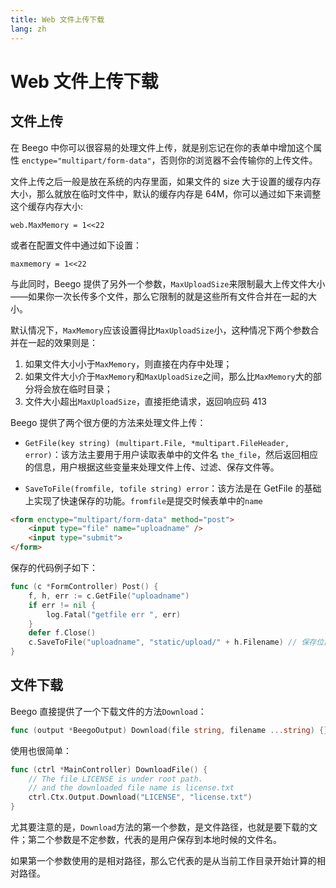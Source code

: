 ```yaml
---
title: Web 文件上传下载
lang: zh
---
```


# Web 文件上传下载
## 文件上传

在 Beego 中你可以很容易的处理文件上传，就是别忘记在你的表单中增加这个属性 `enctype="multipart/form-data"`，否则你的浏览器不会传输你的上传文件。

文件上传之后一般是放在系统的内存里面，如果文件的 size 大于设置的缓存内存大小，那么就放在临时文件中，默认的缓存内存是 64M，你可以通过如下来调整这个缓存内存大小:

```
web.MaxMemory = 1<<22
```

或者在配置文件中通过如下设置：

```
maxmemory = 1<<22
```
	
与此同时，Beego 提供了另外一个参数，`MaxUploadSize`来限制最大上传文件大小——如果你一次长传多个文件，那么它限制的就是这些所有文件合并在一起的大小。

默认情况下，`MaxMemory`应该设置得比`MaxUploadSize`小，这种情况下两个参数合并在一起的效果则是：

1. 如果文件大小小于`MaxMemory`，则直接在内存中处理；
2. 如果文件大小介于`MaxMemory`和`MaxUploadSize`之间，那么比`MaxMemory`大的部分将会放在临时目录；
3. 文件大小超出`MaxUploadSize`，直接拒绝请求，返回响应码 413

Beego 提供了两个很方便的方法来处理文件上传：

- `GetFile(key string) (multipart.File, *multipart.FileHeader, error)`：该方法主要用于用户读取表单中的文件名 `the_file`，然后返回相应的信息，用户根据这些变量来处理文件上传、过滤、保存文件等。

- `SaveToFile(fromfile, tofile string) error`：该方法是在 GetFile 的基础上实现了快速保存的功能。`fromfile`是提交时候表单中的`name`

```html
<form enctype="multipart/form-data" method="post">
	<input type="file" name="uploadname" />
	<input type="submit">
</form>
```

保存的代码例子如下：

```go
func (c *FormController) Post() {
	f, h, err := c.GetFile("uploadname")
	if err != nil {
		log.Fatal("getfile err ", err)
	}
	defer f.Close()
	c.SaveToFile("uploadname", "static/upload/" + h.Filename) // 保存位置在 static/upload, 没有文件夹要先创建
}
```

## 文件下载

Beego 直接提供了一个下载文件的方法`Download`：
```go
func (output *BeegoOutput) Download(file string, filename ...string) {}
```
使用也很简单：
```go
func (ctrl *MainController) DownloadFile() {
	// The file LICENSE is under root path.
	// and the downloaded file name is license.txt
	ctrl.Ctx.Output.Download("LICENSE", "license.txt")
}
```
尤其要注意的是，`Download`方法的第一个参数，是文件路径，也就是要下载的文件；第二个参数是不定参数，代表的是用户保存到本地时候的文件名。

如果第一个参数使用的是相对路径，那么它代表的是从当前工作目录开始计算的相对路径。